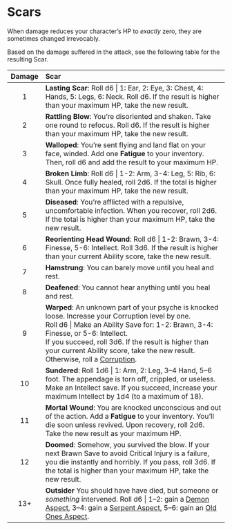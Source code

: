 # Scars

When damage reduces your character’s HP to *exactly* zero, they are sometimes changed irrevocably. 

Based on the damage suffered in the attack, see the following table for the resulting Scar.

| Damage | Scar |
| :----: | :--- |
| 1 | **Lasting Scar**: Roll d6 &#124; 1: Ear, 2: Eye, 3: Chest, 4: Hands, 5: Legs, 6: Neck. Roll d6. If the result is higher than your maximum HP, take the new result. |
| 2 | **Rattling Blow**: You’re disoriented and shaken. Take one round to refocus. Roll d6. If the result is higher than your maximum HP, take the new result. |
| 3 | **Walloped**: You’re sent flying and land flat on your face, winded. Add one **Fatigue** to your inventory. Then, roll d6 and add the result to your maximum HP. |
| 4 | **Broken Limb**: Roll d6 &#124; 1-2: Arm, 3-4: Leg, 5: Rib, 6: Skull. Once fully healed, roll 2d6. If the total is higher than your maximum HP, take the new result. |
| 5 | **Diseased**: You’re afflicted with a repulsive, uncomfortable infection. When you recover, roll 2d6. If the total is higher than your maximum HP, take the new result. |
| 6 | **Reorienting Head Wound**: Roll d6 &#124; 1-2: Brawn, 3-4: Finesse, 5-6: Intellect. Roll 3d6. If the result is higher than your current Ability score, take the new result. |
| 7 | **Hamstrung**: You can barely move until you heal and rest. |
| 8 | **Deafened**: You cannot hear anything until you heal and rest. |
| 9 | **Warped**: An unknown part of your psyche is knocked loose. Increase your Corruption level by one.<br />Roll d6 &#124; Make an Ability Save for: 1-2: Brawn, 3-4: Finesse, or 5-6: Intellect.<br />If you succeed, roll 3d6. If the result is higher than your current Ability score, take the new result. Otherwise, roll a [Corruption](6b-Corruption.md). |
| 10 | **Sundered**: Roll 1d6 &#124; 1: Arm, 2: Leg, 3–4 Hand, 5–6 foot. The appendage is torn off, crippled, or useless. Make an Intellect save. If you succeed, increase your maximum Intellect by 1d4 (to a maximum of 18). |
| 11 | **Mortal Wound**: You are knocked unconscious and out of the action. Add a **Fatigue** to your inventory. You’ll die soon unless revived. Upon recovery, roll 2d6. Take the new result as your maximum HP. |
| 12 | **Doomed**: Somehow, you survived the blow. If your next Brawn Save to avoid Critical Injury is a failure, you die instantly and horribly. If you pass, roll 3d6. If the total is higher than your maximum HP, take the new result. |
| 13+ | **Outsider** You should have have died, but someone or *something* intervened. Roll d6 &#124; 1–2: gain a [Demon Aspect](6b-Corruption.md#demon), 3–4: gain a [Serpent Aspect](6b-Corruption.md#serpent), 5–6: gain an [Old Ones Aspect](6b-Corruption.md#oldOne). |
